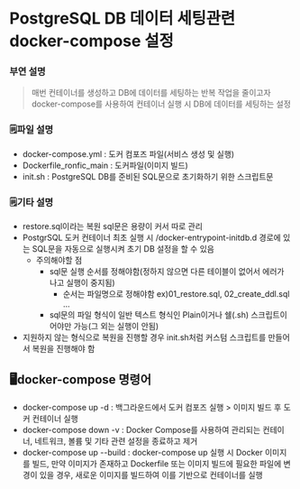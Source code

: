 # PostgreSQL DB 데이터 세팅관련 docker-compose 설정
### 부연 설명
> 매번 컨테이너를 생성하고 DB에 데이터를 세팅하는 반복 작업을 줄이고자
> docker-compose를 사용하여 컨테이너 실행 시 DB에 데이터를 세팅하는 설정
### 🗒️파일 설명
- docker-compose.yml : 도커 컴포즈 파일(서비스 생성 및 실행)
- Dockerfile_ronfic_main : 도커파일(이미지 빌드)
- init.sh : PostgreSQL DB를 준비된 SQL문으로 초기화하기 위한 스크립트문

### 🗒️기타 설명
- restore.sql이라는 복원 sql문은 용량이 커서 따로 관리
- PostgrSQL 도커 컨테이너 최초 실행 시 /docker-entrypoint-initdb.d 경로에 있는 SQL문을 자동으로 실행시켜 초기 DB 설정을 할 수 있음
  - 주의해야할 점
    - sql문 실행 순서를 정해야함(정하지 않으면 다른 테이블이 없어서 에러가 나고 실행이 중지됨)
      - 순서는 파일명으로 정해야함 ex)01_restore.sql, 02_create_ddl.sql ...
    - sql문의 파일 형식이 일반 텍스트 형식인 Plain이거나 쉘(.sh) 스크립트이어야만 가능(그 외는 실행이 안됨)
- 지원하지 않는 형식으로 복원을 진행할 경우 init.sh처럼 커스텀 스크립트를 만들어서 복원을 진행해야 함

## 🖥️docker-compose 명령어
- docker-compose up -d : 백그라운드에서 도커 컴포즈 실행 > 이미지 빌드 후 도커 컨테이너 실행
- docker-compose down -v : Docker Compose를 사용하여 관리되는 컨테이너, 네트워크, 볼륨 및 기타 관련 설정을 종료하고 제거
- docker-compose up --build : docker-compose up 실행 시 Docker 이미지를 빌드, 만약 이미지가 존재하고 Dockerfile 또는 이미지 빌드에 필요한 파일에 변경이 있을 경우, 새로운 이미지를 빌드하여 이를 기반으로 컨테이너를 실행
